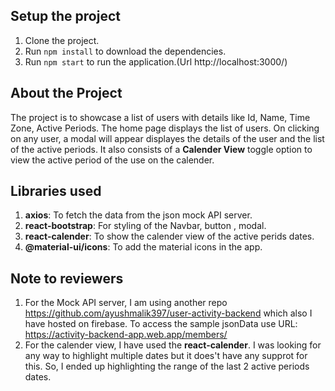 ## Setup the project

1. Clone the project.
2. Run `npm install` to download the dependencies.
3. Run `npm start` to run the application.(Url http://localhost:3000/)

## About the Project

The project is to showcase a list of users with details like Id, Name, Time Zone, Active Periods.
The home page displays the list of users.
On clicking on any user, a modal will appear displayes the details of the user and the list of the active periods.
It also consists of a **Calender View** toggle option to view the active period of the use on the calender.

## Libraries used

1. **axios**: To fetch the data from the json mock API server.
2. **react-bootstrap**: For styling of the Navbar, button , modal.
3. **react-calender**: To show the calender view of the active perids dates.
4. **@material-ui/icons**: To add the material icons in the app.

## Note to reviewers

1. For the Mock API server, I am using another repo https://github.com/ayushmalik397/user-activity-backend which also I have hosted on firebase. To access the sample jsonData use URL: https://activity-backend-app.web.app/members/
2. For the calender view, I have used the **react-calender**. I was looking for any way to highlight multiple dates but it does't have any supprot for this. So, I ended up highlighting the range of the last 2 active periods dates.
